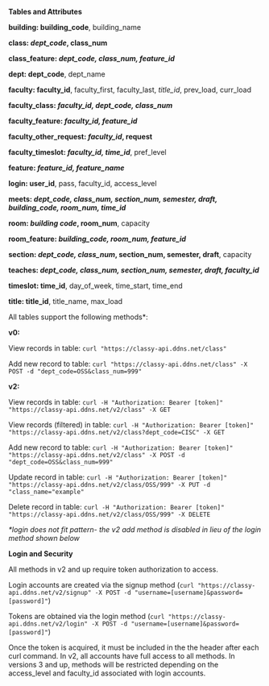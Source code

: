 **Tables and Attributes**

**building: building_code**, building_name

**class: _dept_code_, class_num**

**class_feature: _dept_code, class_num, feature_id_**

**dept: dept_code**, dept_name

**faculty: faculty_id**, faculty_first, faculty_last, _title_id_, prev_load, curr_load

**faculty_class: _faculty_id, dept_code, class_num_**

**faculty_feature: _faculty_id, feature_id_**

**faculty_other_request: _faculty_id_, request**

**faculty_timeslot: _faculty_id, time_id_**, pref_level

**feature: _feature_id, feature_name_**

**login: user_id**, pass, faculty_id, access_level

**meets: _dept_code, class_num, section_num, semester, draft, building_code, room_num, time_id_**

**room: _building code_, room_num**, capacity

**room_feature: _building_code, room_num, feature_id_**

**section: _dept_code, class_num_, section_num, semester, draft**, capacity

**teaches: _dept_code, class_num, section_num, semester, draft, faculty_id_**

**timeslot: time_id**, day_of_week, time_start, time_end

**title: title_id**, title_name, max_load

All tables support the following methods*:

**v0:**

View records in table: `curl "https://classy-api.ddns.net/class"`

Add new record to table: `curl "https://classy-api.ddns.net/class" -X POST -d "dept_code=OSS&class_num=999"`

**v2:**

View records in table: `curl -H "Authorization: Bearer [token]" "https://classy-api.ddns.net/v2/class" -X GET`

View records (filtered) in table: `curl -H "Authorization: Bearer [token]" "https://classy-api.ddns.net/v2/class?dept_code=CISC" -X GET`

Add new record to table: `curl -H "Authorization: Bearer [token]" "https://classy-api.ddns.net/v2/class" -X POST -d "dept_code=OSS&class_num=999"`

Update record in table: `curl -H "Authorization: Bearer [token]" "https://classy-api.ddns.net/v2/class/OSS/999" -X PUT -d "class_name="example"`

Delete record in table: `curl -H "Authorization: Bearer [token]" "https://classy-api.ddns.net/v2/class/OSS/999" -X DELETE`

_*login does not fit pattern- the v2 add method is disabled in lieu of the login method shown below_

**Login and Security**

All methods in v2 and up require token authorization to access. 

Login accounts are created via the signup method (`curl "https://classy-api.ddns.net/v2/signup" -X POST -d "username=[username]&password=[password]"`)

Tokens are obtained via the login method (`curl "https://classy-api.ddns.net/v2/login" -X POST -d "username=[username]&password=[password]"`)

Once the token is acquired, it must be included in the the header after each curl command. In v2, all accounts have full access to all methods. In versions 3 and up, methods will be restricted depending on the access_level and faculty_id associated with login accounts.


